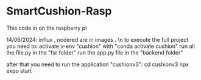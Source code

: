 # SmartCushion-Rasp
This code in on the raspberry pi

14/06/2024:
influx , nodered are in images . \n
to execute the full project you need to:
activate v-env "cushion" with "conda activate cushion"
run all the file.py in the "fsr folder"
run the app.py file in the "backend folder"

after that you need to run the application "cushionv3":
cd cushionv3
npx expo start
